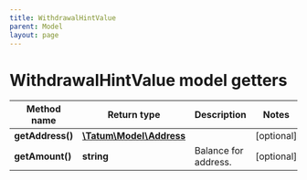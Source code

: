 ```yaml
---
title: WithdrawalHintValue
parent: Model
layout: page
---
```


# WithdrawalHintValue model getters

Method name | Return type | Description | Notes
------------ | ------------- | ------------- | -------------
**getAddress()** | [**\Tatum\Model\Address**](../Address) |  | [optional]
**getAmount()** | **string** | Balance for address. | [optional]

